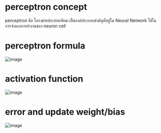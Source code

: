 # perceptron concept
perceptron คือ โครงข่ายประสาทเทียม เป็นองค์ประกอบสำคัญที่อยู่ใน Neural Network
ใช้ในการจำลองการทำงานของ neuron cell

# perceptron formula
![image](https://github.com/user-attachments/assets/f42b8a0b-4ff1-44c2-9be3-5e1af87d4d11)


# activation function
![image](https://github.com/user-attachments/assets/35c5bd62-b79a-41ef-a9d8-103598967ce0)


# error and update weight/bias
![image](https://github.com/user-attachments/assets/c62d7b81-7bc1-4391-b7ee-f24130716013)
